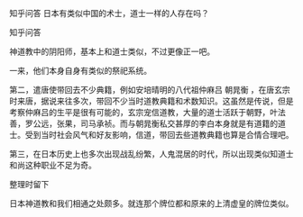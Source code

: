  
 知乎问答 日本有类似中国的术士，道士一样的人存在吗？ 
 
 
 
 
 
 知乎问答 
 
 

 

 神道教中的阴阳师，基本上和道士类似，不过更像正一吧。

 一来，他们本身自身有类似的祭祀系统。

 

 第二，遣唐使带回去不少典籍，例如安培晴明的八代祖仲麻吕 朝晁衡 ，在唐玄宗时来唐，据说来往多次，带回不少当时道教典籍和术数知识。这虽然是传说，但是考察仲麻吕的生平是很有可能的，玄宗宠信道教，大量的道士活跃于朝野，叶法善，罗公远，张果，司马承祯。而与朝晁衡私交甚厚的李白本身就是有道籍的道士。受到当时社会风气和好友影响，信道，带回去些道教典籍也算是合情合理吧。

 

 第三，在日本历史上也多次出现战乱纷繁，人鬼混居的时代，所以出现类似知道士和尚这种职业不足为奇。

 

 整理时留下 

 

 日本神道教和我们相通之处颇多。就连那个牌位都和原来的上清虚皇的牌位类似。 